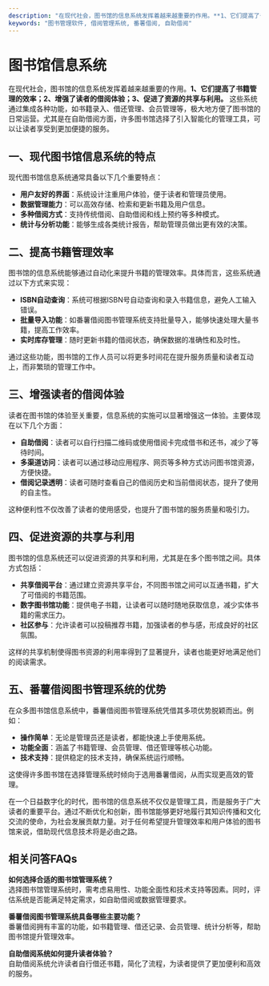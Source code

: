 ```yaml
---
description: "在现代社会，图书馆的信息系统发挥着越来越重要的作用。**1、它们提高了书籍管理的效率；2、增强了读者的借阅体验；3、促进了资源的共享与利用。** 这些系统通过集成各种功能，如书籍录入、借还管理、会员管理等，极大地方便了图书馆的日常运营。尤其是在自助借阅方面，许多图书馆选择了引入智能化的管理工具，可以让读者享受到更加便捷的服务。"
keywords: "图书管理软件, 借阅管理系统, 番薯借阅, 自助借阅"
---
```

# 图书馆信息系统

在现代社会，图书馆的信息系统发挥着越来越重要的作用。**1、它们提高了书籍管理的效率；2、增强了读者的借阅体验；3、促进了资源的共享与利用。** 这些系统通过集成各种功能，如书籍录入、借还管理、会员管理等，极大地方便了图书馆的日常运营。尤其是在自助借阅方面，许多图书馆选择了引入智能化的管理工具，可以让读者享受到更加便捷的服务。

## 一、现代图书馆信息系统的特点

现代图书馆信息系统通常具备以下几个重要特点：

- **用户友好的界面**：系统设计注重用户体验，便于读者和管理员使用。
- **数据管理能力**：可以高效存储、检索和更新书籍及用户信息。
- **多种借阅方式**：支持传统借阅、自助借阅和线上预约等多种模式。
- **统计与分析功能**：能够生成各类统计报告，帮助管理员做出更有效的决策。

## 二、提高书籍管理效率

图书馆的信息系统能够通过自动化来提升书籍的管理效率。具体而言，这些系统通过以下方式来实现：

- **ISBN自动查询**：系统可根据ISBN号自动查询和录入书籍信息，避免人工输入错误。
- **批量导入功能**：如番薯借阅图书管理系统支持批量导入，能够快速处理大量书籍，提高工作效率。
- **实时库存管理**：随时更新书籍的借阅状态，确保数据的准确性和及时性。

通过这些功能，图书馆的工作人员可以将更多时间花在提升服务质量和读者互动上，而非繁琐的管理工作中。

## 三、增强读者的借阅体验

读者在图书馆的体验至关重要，信息系统的实施可以显著增强这一体验。主要体现在以下几个方面：

- **自助借阅**：读者可以自行扫描二维码或使用借阅卡完成借书和还书，减少了等待时间。
- **多渠道访问**：读者可以通过移动应用程序、网页等多种方式访问图书馆资源，方便快捷。
- **借阅记录透明**：读者可随时查看自己的借阅历史和当前借阅状态，提升了使用的自主性。

这种便利性不仅改善了读者的使用感受，也提升了图书馆的服务质量和吸引力。

## 四、促进资源的共享与利用

图书馆的信息系统还可以促进资源的共享和利用，尤其是在多个图书馆之间。具体方式包括：

- **共享借阅平台**：通过建立资源共享平台，不同图书馆之间可以互通书籍，扩大了可借阅的书籍范围。
- **数字图书馆功能**：提供电子书籍，让读者可以随时随地获取信息，减少实体书籍的需求压力。
- **社区参与**：允许读者可以投稿推荐书籍，加强读者的参与感，形成良好的社区氛围。

这样的共享机制使得图书资源的利用率得到了显著提升，读者也能更好地满足他们的阅读需求。

## 五、番薯借阅图书管理系统的优势

在众多图书馆信息系统中，番薯借阅图书管理系统凭借其多项优势脱颖而出。例如：

- **操作简单**：无论是管理员还是读者，都能快速上手使用系统。
- **功能全面**：涵盖了书籍管理、会员管理、借还管理等核心功能。
- **技术支持**：提供稳定的技术支持，确保系统运行顺畅。

这使得许多图书馆在选择管理系统时倾向于选用番薯借阅，从而实现更高效的管理。

在一个日益数字化的时代，图书馆的信息系统不仅仅是管理工具，而是服务于广大读者的重要平台。通过不断优化和创新，图书馆能够更好地履行其知识传播和文化交流的使命，为社会发展贡献力量。对于任何希望提升管理效率和用户体验的图书馆来说，借助现代信息技术将是必由之路。

## 相关问答FAQs

**如何选择合适的图书馆管理系统？**  
选择图书馆管理系统时，需考虑易用性、功能全面性和技术支持等因素。同时，评估系统是否能满足特定需求，如自助借阅或数据管理要求。

**番薯借阅图书管理系统具备哪些主要功能？**  
番薯借阅拥有丰富的功能，如书籍管理、借还记录、会员管理、统计分析等，帮助图书馆提升管理效率。

**自助借阅系统如何提升读者体验？**  
自助借阅系统允许读者自行借还书籍，简化了流程，为读者提供了更加便利和高效的服务。

